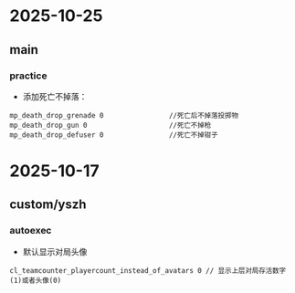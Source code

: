 # 2025-10-25

## main

### practice

- 添加死亡不掉落：

```
mp_death_drop_grenade 0                //死亡后不掉落投掷物
mp_death_drop_gun 0                    //死亡不掉枪
mp_death_drop_defuser 0                //死亡不掉钳子
```

# 2025-10-17

## custom/yszh

### autoexec

- 默认显示对局头像

```
cl_teamcounter_playercount_instead_of_avatars 0 // 显示上层对局存活数字(1)或者头像(0)
```
